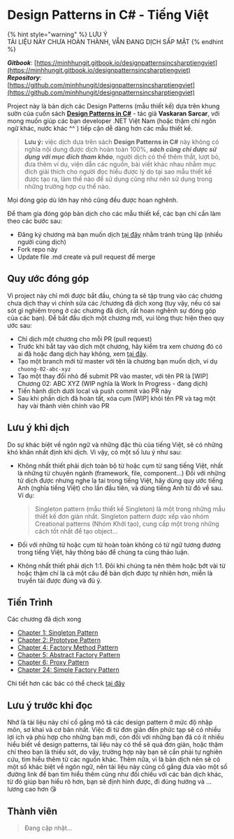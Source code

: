 # Design Patterns in C\# - Tiếng Việt

{% hint style="warning" %}
LƯU Ý  
TÀI LIỆU NÀY CHƯA HOÀN THÀNH, VẪN ĐANG DỊCH SẤP MẶT
{% endhint %}

_**Gitbook**_:       [https://minhhungit.gitbook.io/designpatternsincsharptiengviet](https://minhhungit.gitbook.io/designpatternsincsharptiengviet)  
_**Repository**_:  [https://github.com/minhhungit/designpatternsincsharptiengviet](https://github.com/minhhungit/designpatternsincsharptiengviet)



Project này là bản dịch các Design Patterns \(mẫu thiết kế\) dựa trên khung sườn của cuốn sách [**Design Patterns in C\#**](https://www.apress.com/gp/book/9781484236390) - tác giả **Vaskaran Sarcar**, với mong muốn giúp các bạn developer .NET Việt Nam \(hoặc thậm chí ngôn ngữ khác, nước khác ^^ \) tiếp cận dễ dàng hơn các mẫu thiết kế.

> **Lưu ý:** việc dịch dựa trên sách **Design Patterns in C\#** này không có nghĩa nội dung được dịch hoàn toàn 100%, _**sách cũng chỉ được sử dụng với mục đích tham khảo**_, người dịch có thể thêm thắt, lượt bỏ, đưa thêm ví dụ, viện dẫn các nguồn, bài viết khác nhau nhằm mục đích giải thích cho người đọc hiểu được lý do tại sao mẫu thiết kế được tạo ra, làm thế nào để sử dụng cũng như nên sử dụng trong những trường hợp cụ thể nào.

Mọi đóng góp dù lớn hay nhỏ cũng đều được hoan nghênh.

Để tham gia đóng góp bản dịch cho các mẫu thiết kế, các bạn chỉ cần làm theo các bước sau:

* Đăng ký chương mà bạn muốn dịch [tại đây](https://github.com/minhhungit/designpatternsincsharptiengviet/issues/1) nhằm tránh trùng lặp \(nhiều người cùng dịch\)
* Fork repo này
* Update  file .md create và pull request để merge

## Quy ước đóng góp

Vì project này chỉ mới được bắt đầu, chúng ta sẽ tập trung vào các chương chưa dịch thay vì chỉnh sửa các /chương đã dịch xong \(tuy vậy, nếu có sai sót gì nghiêm trọng ở các chương đã dịch, rất hoan nghênh sự đóng góp của các bạn\). Để bắt đầu dịch một chương mới, vui lòng thực hiện theo quy ước sau:

* Chỉ dịch một chương cho mỗi PR \(pull request\)
* Trước khi bắt tay vào dịch một chương, hãy kiểm tra xem chương đó có ai đã hoặc đang dịch hay không, xem [tại đây](https://github.com/minhhungit/designpatternsincsharptiengviet/issues/1).
* Tạo một branch mới từ master với tên là chương bạn muốn dịch, ví dụ `chuong-02-abc-xyz`
* Tạo một thay đổi nhỏ để submit PR vào master, với tên PR là \[WIP\] Chương 02: ABC XYZ \(WIP nghĩa là Work In Progress - đang dịch\)
* Tiến hành dịch dưới local và push commit vào PR này
* Sau khi phần dịch đã hoàn tất, xóa cụm \[WIP\] khỏi tên PR và tag một hay vài thành viên chính vào PR

## Lưu ý khi dịch

Do sự khác biệt về ngôn ngữ và những đặc thù của tiếng Việt, sẽ có những khó khăn nhất định khi dịch. Vì vậy, có một số lưu ý như sau:

* Không nhất thiết phải dịch toàn bộ từ hoặc cụm từ sang tiếng Việt, nhất là những từ chuyên ngành \(framework, file, component…\) Đối với những từ dịch được nhưng nghe lạ tai trong tiếng Việt, hãy dùng quy ước tiếng Anh \(nghĩa tiếng Việt\) cho lần đầu tiên, và dùng tiếng Anh từ đó về sau. Ví dụ:

  > Singleton pattern \(mẫu thiết kế Singleton\) là một trong những mẫu thiết kế đơn giản nhất. Singleton pattern được xếp vào nhóm Creational patterns \(Nhóm Khởi tạo\), cung cấp một trong những cách tốt nhất để tạo object...

* Đối với những từ hoặc cụm từ hoàn toàn không có từ ngữ tương đương trong tiếng Việt, hãy thông báo để chúng ta cùng thảo luận.
* Không nhất thiết phải dịch 1:1. Đôi khi chúng ta nên thêm hoặc bớt vài từ hoặc thậm chí là cả một câu để bản dịch được tự nhiên hơn, miễn là truyền tải được đúng và đủ ý.

## Tiến Trình

Các chương đã dịch xong

* [Chapter 1: Singleton Pattern](https://minhhungit.gitbook.io/designpatternsincsharptiengviet/part-i-gang-of-four-design-patterns/i-a-creational-patterns/chapter-01-singleton-pattern)
* [Chapter 2: Prototype Pattern](https://minhhungit.gitbook.io/designpatternsincsharptiengviet/part-i-gang-of-four-design-patterns/i-a-creational-patterns/chapter-02-prototype-pattern)
* [Chapter 4: Factory Method Pattern](https://minhhungit.gitbook.io/designpatternsincsharptiengviet/part-i-gang-of-four-design-patterns/i-a-creational-patterns/chapter-04-factory-method-pattern)
* [Chapter 5: Abstract Factory Pattern](https://minhhungit.gitbook.io/designpatternsincsharptiengviet/part-i-gang-of-four-design-patterns/i-a-creational-patterns/chapter-05-abstract-factory-pattern)
* [Chapter 6: Proxy Pattern](https://minhhungit.gitbook.io/designpatternsincsharptiengviet/part-i-gang-of-four-design-patterns/i-b-structural-patterns/chapter-06-proxy-pattern)
* [Chapter 24: Simple Factory Pattern](https://minhhungit.gitbook.io/designpatternsincsharptiengviet/part-ii-additional-design-patterns/chapter-24-simple-factory-pattern)

Chi tiết hơn các bác có thể check [tại đây](https://github.com/minhhungit/designpatternsincsharptiengviet/issues/1#issue-442682612)

## Lưu ý trước khi đọc

Nhớ là tài liệu này chỉ cố gắng mô tả các design pattern ở mức độ nhập môn, sơ khai và cơ bản nhất. Việc đi từ đơn giản đến phức tạp sẽ có nhiều lợi ích và phù hợp cho những bạn mới, còn đối với những bạn đã có ít nhiều hiểu biết về design patterns, tài liệu này có thể sẽ quá đơn giản, hoặc thậm chí theo bạn là thiếu sót, do vậy, trường hợp này bạn sẽ cần phải tự nghiên cứu, tìm hiểu thêm từ các nguồn khác. Thêm nữa, vì là bản dịch nên sẽ có một số khác biệt về ngôn ngữ, nên tài liệu này cũng cố gắng đưa vào một số đường link để bạn tìm hiểu thêm cũng như đối chiếu với các bản dịch khác, từ đó giúp bạn hiểu rõ hơn, bạn sẽ định hình được, đi đúng hướng và ... lương cao hơn 😘 

## Thành viên

> Đang cập nhật...

